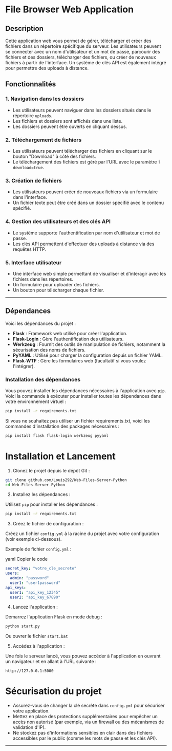 # File Browser Web Application

## Description
Cette application web vous permet de gérer, télécharger et créer des fichiers dans un répertoire spécifique du serveur. Les utilisateurs peuvent se connecter avec un nom d'utilisateur et un mot de passe, parcourir des fichiers et des dossiers, télécharger des fichiers, ou créer de nouveaux fichiers à partir de l'interface. Un système de clés API est également intégré pour permettre des uploads à distance.

## Fonctionnalités

### 1. **Navigation dans les dossiers**
- Les utilisateurs peuvent naviguer dans les dossiers situés dans le répertoire `uploads`.
- Les fichiers et dossiers sont affichés dans une liste.
- Les dossiers peuvent être ouverts en cliquant dessus.

### 2. **Téléchargement de fichiers**
- Les utilisateurs peuvent télécharger des fichiers en cliquant sur le bouton "Download" à côté des fichiers.
- Le téléchargement des fichiers est géré par l'URL avec le paramètre `?download=true`.

### 3. **Création de fichiers**
- Les utilisateurs peuvent créer de nouveaux fichiers via un formulaire dans l'interface.
- Un fichier texte peut être créé dans un dossier spécifié avec le contenu spécifié.

### 4. **Gestion des utilisateurs et des clés API**
- Le système supporte l'authentification par nom d'utilisateur et mot de passe.
- Les clés API permettent d'effectuer des uploads à distance via des requêtes HTTP.

### 5. **Interface utilisateur**
- Une interface web simple permettant de visualiser et d'interagir avec les fichiers dans les répertoires.
- Un formulaire pour uploader des fichiers.
- Un bouton pour télécharger chaque fichier.

---

## Dépendances

Voici les dépendances du projet :

- **Flask** : Framework web utilisé pour créer l'application.
- **Flask-Login** : Gère l'authentification des utilisateurs.
- **Werkzeug** : Fournit des outils de manipulation de fichiers, notamment la sécurisation des noms de fichiers.
- **PyYAML** : Utilisé pour charger la configuration depuis un fichier YAML.
- **Flask-WTF** : Gère les formulaires web (facultatif si vous voulez l'intégrer).

### Installation des dépendances

Vous pouvez installer les dépendances nécessaires à l'application avec `pip`. Voici la commande à exécuter pour installer toutes les dépendances dans votre environnement virtuel :

```bash
pip install -r requirements.txt
```

Si vous ne souhaitez pas utiliser un fichier requirements.txt, voici les commandes d'installation des packages nécessaires :

```bash
pip install flask flask-login werkzeug pyyaml
```

# Installation et Lancement
1. Clonez le projet depuis le dépôt Git :
```bash
git clone github.com/Louis292/Web-Files-Server-Python
cd Web-Files-Server-Python
```

2. Installez les dépendances :

Utilisez ```pip``` pour installer les dépendances :

```bash
pip install -r requirements.txt
```

3. Créez le fichier de configuration :

Créez un fichier ```config.yml``` à la racine du projet avec votre configuration (voir exemple ci-dessous).

Exemple de fichier ```config.yml``` :

yaml
Copier le code

```YAML
secret_key: "votre_cle_secrete"
users:
  admin: "password"
  user1: "user1password"
api_keys:
  user1: "api_key_12345"
  user2: "api_key_67890"
```

4. Lancez l'application :

Démarrez l'application Flask en mode debug :

```bash
python start.py
```

Ou ouvrer le fichier ```start.bat```

5. Accédez à l'application :

Une fois le serveur lancé, vous pouvez accéder à l'application en ouvrant un navigateur et en allant à l'URL suivante :

```
http://127.0.0.1:5000
```

# Sécurisation du projet
- Assurez-vous de changer la clé secrète dans ```config.yml``` pour sécuriser votre application.
- Mettez en place des protections supplémentaires pour empêcher un accès non autorisé (par exemple, via un firewall ou des mécanismes de validation d'IP).
- Ne stockez pas d'informations sensibles en clair dans des fichiers accessibles par le public (comme les mots de passe et les clés API).
---
